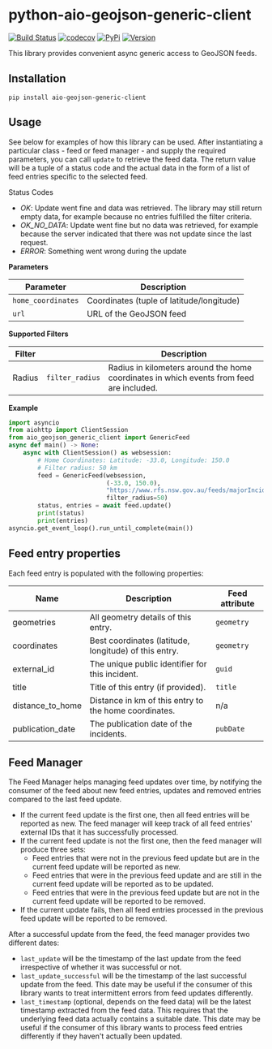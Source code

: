 # python-aio-geojson-generic-client

[![Build Status](https://github.com/exxamalte/python-aio-geojson-generic-client/workflows/CI/badge.svg?branch=master)](https://github.com/exxamalte/python-aio-geojson-generic-client/actions?workflow=CI)
[![codecov](https://codecov.io/gh/exxamalte/python-aio-geojson-generic-client/branch/main/graph/badge.svg?token=F5ZEM1UO56)](https://codecov.io/gh/exxamalte/python-aio-geojson-generic-client)
[![PyPi](https://img.shields.io/pypi/v/aio-geojson-generic-client.svg)](https://pypi.python.org/pypi/aio-geojson-generic-client)
[![Version](https://img.shields.io/pypi/pyversions/aio-geojson-generic-client.svg)](https://pypi.python.org/pypi/aio-geojson-generic-client)

This library provides convenient async generic access to GeoJSON feeds.

## Installation
`pip install aio-geojson-generic-client`

## Usage
See below for examples of how this library can be used. After instantiating a 
particular class - feed or feed manager - and supply the required parameters, 
you can call `update` to retrieve the feed data. The return value 
will be a tuple of a status code and the actual data in the form of a list of 
feed entries specific to the selected feed.

Status Codes
* _OK_: Update went fine and data was retrieved. The library may still 
  return empty data, for example because no entries fulfilled the filter 
  criteria.
* _OK_NO_DATA_: Update went fine but no data was retrieved, for example 
  because the server indicated that there was not update since the last request.
* _ERROR_: Something went wrong during the update

**Parameters**

| Parameter          | Description                               |
|--------------------|-------------------------------------------|
| `home_coordinates` | Coordinates (tuple of latitude/longitude) |
| `url`              | URL of the GeoJSON feed                   |

**Supported Filters**

| Filter     |                     | Description |
|------------|---------------------|-------------|
| Radius     | `filter_radius`     | Radius in kilometers around the home coordinates in which events from feed are included. |

**Example**
```python
import asyncio
from aiohttp import ClientSession
from aio_geojson_generic_client import GenericFeed
async def main() -> None:
    async with ClientSession() as websession:    
        # Home Coordinates: Latitude: -33.0, Longitude: 150.0
        # Filter radius: 50 km
        feed = GenericFeed(websession, 
                           (-33.0, 150.0),
                           "https://www.rfs.nsw.gov.au/feeds/majorIncidents.json",
                           filter_radius=50)
        status, entries = await feed.update()
        print(status)
        print(entries)
asyncio.get_event_loop().run_until_complete(main())
```

## Feed entry properties
Each feed entry is populated with the following properties:

| Name               | Description                                                                                         | Feed attribute |
|--------------------|-----------------------------------------------------------------------------------------------------|----------------|
| geometries         | All geometry details of this entry.                                                                 | `geometry`     |
| coordinates        | Best coordinates (latitude, longitude) of this entry.                                               | `geometry`     |
| external_id        | The unique public identifier for this incident.                                                     | `guid`         |
| title              | Title of this entry (if provided).                                                                                | `title`        |
| distance_to_home   | Distance in km of this entry to the home coordinates.                                               | n/a            |
| publication_date   | The publication date of the incidents.                                                              | `pubDate`      |


## Feed Manager

The Feed Manager helps managing feed updates over time, by notifying the 
consumer of the feed about new feed entries, updates and removed entries 
compared to the last feed update.

* If the current feed update is the first one, then all feed entries will be 
  reported as new. The feed manager will keep track of all feed entries' 
  external IDs that it has successfully processed.
* If the current feed update is not the first one, then the feed manager will 
  produce three sets:
  * Feed entries that were not in the previous feed update but are in the 
    current feed update will be reported as new.
  * Feed entries that were in the previous feed update and are still in the 
    current feed update will be reported as to be updated.
  * Feed entries that were in the previous feed update but are not in the 
    current feed update will be reported to be removed.
* If the current update fails, then all feed entries processed in the previous
  feed update will be reported to be removed.

After a successful update from the feed, the feed manager provides two
different dates:

* `last_update` will be the timestamp of the last update from the feed 
  irrespective of whether it was successful or not.
* `last_update_successful` will be the timestamp of the last successful update 
  from the feed. This date may be useful if the consumer of this library wants 
  to treat intermittent errors from feed updates differently.
* `last_timestamp` (optional, depends on the feed data) will be the latest 
  timestamp extracted from the feed data. 
  This requires that the underlying feed data actually contains a suitable 
  date. This date may be useful if the consumer of this library wants to 
  process feed entries differently if they haven't actually been updated.
